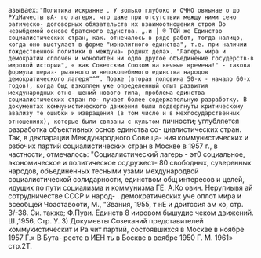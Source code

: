 азываех: `"Политика искранне ,
У золько глубоко и ОЧНО овяынае о до РУдНачесты вА-
го лагеря, что даже при отсутствии между ними сено ратическо-
договорных обязательств их взаимоотношения строя Во
незыбдемой основе братского едунства. „.и | ® ТОЙ же
Единство социалистических стран, как. отнечалось в ряде
работ, тогда налицо, когда оно выстулает в форме "монолитного
единства", т.е. при наличии тождественной политики в междуна-
родных делах. "Лагерь мира и демократии сплочен и монолитен
ни одпо другое объединение госудерств-в мировой истории", « как
Советским Союзом на вечные времена!" - такова формула пераз-
рызвного и непоколебимого единства народов демократического
лагеря"^”.
Позже (вторая половина 50-х - начало 60-х годов), когда
быд взкоплен уже определенный опыт развития мехдународных отно-
шений нового типа, проблема единства социалистических стран по-
лучает более содержательную разработку.
В документах коммунистического движения были подвергнуты
критическому авализу те ошибки и извращения (в том числе и в
мехгосударственных отношениях), которые были связаны с культом
`пичности; углубляется разработка объективных основ единства со-
циалистических стран. Так, в декларации Международного Совеща-
ния коммунистических и рзбочих партий социалистических стран в
Москве в 1957 г., в частности, отмечалось: "Социалистический
лагерь - эт0 социальное, экономическое и политическое содружест-
80 свободных, суверенных нарсдов, объединенных тесными узами
мехдународвой социалистической солидарности, единством общ
интересов и целей, идущих по пути социализма и коммунизма
ГЕ. А.Ко овин. Нерупиывя ай сотрудничестве СССР и народ-
. демократических уче оплот мира и всеобщей
Чоаотавооти, М., "Звания, 1955, т нЕ и доитссия
ам хо, стр. 3/-38. Си. также; Ф.Пуви. Единств
8 иировом бышудис чеком движений. Ш.,1956, Стр. У.
3) Докумевты Созеканий представителей коммукистическит и Ра
чит партий, состоявшихся в Москве в ноябре 1957 Г.» В Бута-
ресте в ИЕН ть в Боскве в воябре 1950 Г. М. 1961» стр.2Т.

